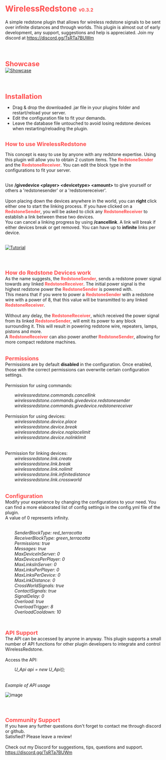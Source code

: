 # <span style="color: #ff4d4d"><b><span style="font-size: 26px">WirelessRedstone </span></b><span style="font-size: 15px">v0.3.2</span></span><br>
A simple redstone plugin that allows for wireless redstone signals to be sent over infinite distances and through worlds. This plugin is almost out of early development, any support, suggestions and help is appreciated. Join my discord at <a href="https://discord.gg/TsRTa7BUWm" target="_blank" class="externalLink" rel="nofollow">https://discord.gg/TsRTa7BUWm
</a><br>

<br>
<br>

<b><span style="font-size: 22px"><span style="color: #ff4d4d">Showcase</span></span></b><br>
[![Showcase](https://img.youtube.com/vi/I6f77D2jJmU/0.jpg)](https://www.youtube.com/watch?v=I6f77D2jJmU)

<br>
<br>

<b><span style="font-size: 22px"><span style="color: #ff4d4d">Installation</span></span></b><br>
<ul>
<li>Drag &amp; drop the downloaded .jar file in your plugins folder and restart/reload your server.</li>
<li>Edit the configuration file to fit your demands.</li>
<li>Leave the database file untouched to avoid losing redstone devices when restarting/reloading the plugin.</li>
</ul>
<br>
<b><span style="font-size: 18px"><span style="color: #ff4d4d">
How to use WirelessRedstone</span></span></b><br>

This concept is easy to use by anyone with any redstone expertise. Using this plugin will allow you to obtain 2 custom items. 
The <span style="color: #ff4d4d"><b>RedstoneSender</b></span> and the <span style="color: #ff4d4d"><b>RedstoneReceiver</b></span>. 
You can edit the block type in the configurations to fit your server.

<br>
Use <b>/givedevice &lt;player&gt; &lt;devicetype&gt; &lt;amount&gt;</b> to give yourself or others a 'redstonesender' or a 'redstonereceiver'.<br>
<br>
Upon placing down the devices anywhere in the world, you can <b>right </b>click either one to start the linking process. If you have clicked on a <span style="color: #ff4d4d"><b>RedstoneSender</b></span>, you will be asked to click any <span style="color: #ff4d4d"><b>RedstoneReceiver</b></span> to establish a link between these two devices.
<br>
You can cancel a linking progress by using <b>/cancellink</b>. A link will break if either devices break or get removed. You can have up to <b>infinite</b> links per device.
<br>
<br>

[![Tutorial](https://img.youtube.com/vi/O5CvW6SY454/0.jpg)](https://www.youtube.com/watch?v=O5CvW6SY454)

<br>
<br>

<b><span style="font-size: 18px"><span style="color: #ff4d4d">How do Redstone Devices work</span></span></b><br>
As the name suggests, the <span style="color: #ff4d4d"><b>RedstoneSender</b></span>, sends a redstone power signal towards any linked <span style="color: #ff4d4d"><b>RedstoneReceiver</b></span>. The initial power signal is the highest redstone power the <span style="color: #ff4d4d"><b>RedstoneSender</b></span> is powered with.
<br>
This means that if you were to power a <span style="color: #ff4d4d"><b>RedstoneSender</b></span> with a redstone wire with a power of 8, that this value will be transmitted to any linked <span style="color: #ff4d4d"><b>RedstoneReceiver</b></span>.
<br>
<br>
Without any delay, the <span style="color: #ff4d4d"><b>RedstoneReceiver</b></span>, which received the power signal from its linked <span style="color: #ff4d4d"><b>RedstoneSender</b></span>, will emit its power to any block surrounding it. This will result in powering redstone wire, repeaters, lamps, pistons and more.
<br>
A <span style="color: #ff4d4d"><b>RedstoneReceiver</b></span> can also power another <span style="color: #ff4d4d"><b>RedstoneSender</b></span>, allowing for more compact redstone machines.
<br>
<br>
<br>
<b><span style="font-size: 18px"><span style="color: #ff4d4d">Permissions</span></span></b><br>
Permissions are by default <b>disabled</b> in the configuration. Once enabled, those with the correct permissions can overwrite certain configuration settings.<br>
<br>
Permission for using commands:<br>
<div style="padding-left: 30px"><i> 
wirelessredstone.commands.cancellink<br>
wirelessredstone.commands.givedevice.redstonesender<br>
wirelessredstone.commands.givedevice.redstonereceiver
</i>&ZeroWidthSpace;</div>
<br>
Permission for using devices:<br>
<div style="padding-left: 30px"><i>
wirelessredstone.device.place<br>
wirelessredstone.device.break<br>
wirelessredstone.device.noplacelimit<br>
wirelessredstone.device.nolinklimit<br>
</i>&ZeroWidthSpace;</div>
<br>
Permission for linking devices:<br>
<div style="padding-left: 30px"><i> 
wirelessredstone.link.create<br>
wirelessredstone.link.break<br>
wirelessredstone.link.nolimit<br>
wirelessredstone.link.infinitedistance<br>
wirelessredstone.link.crossworld
</i>&ZeroWidthSpace;</div><br>
<br>
<b><span style="font-size: 18px"><span style="color: #ff4d4d">Configuration</span></span></b><br>
Modify your experience by changing the configurations to your need. You can find a more elaborated list of config settings in the config.yml file of the plugin.<br>
A value of 0 represents infinity.<br>
<br>
<div style="padding-left: 30px"><i>

SenderBlockType: red_terracotta<br>
ReceiverBlockType: green_terracotta<br>
Permissions: true<br>
Messages: true<br>
MaxDeviceInServer: 0<br>
MaxDevicesPerPlayer: 0<br>
MaxLinksInServer: 0<br>
MaxLinksPerPlayer: 0<br>
MaxLinksPerDevice: 0<br>
MaxLinkDistance: 0<br>
CrossWorldSignals: true<br>
ContactSignals: true<br>
SignalDelay: 0<br>
Overload: true<br>
OverloadTrigger: 8<br>
OverloadCooldown: 10<br>
</i>&ZeroWidthSpace;</div>
<br>
<b><span style="font-size: 18px"><span style="color: #ff4d4d">API Support</span></span></b><br>
The API can be accessed by anyone in anyway. This plugin supports a small number of API functions for other plugin developers to integrate and control WirelessRedstone.<br>
<br>
Access the API:<br>
<div style="padding-left: 30px"><i>
U_Api api = new U_Api();
</i>&ZeroWidthSpace;</div>
<br>
<br>
<i>Example of API usage</i><br>

![image](https://i.ibb.co/ySgbTN1/api.png)

<br>
<br>

<b><span style="font-size: 18px"><span style="color: #ff4d4d">Community Support</span></span></b><br>
If you have any further questions don't forget to contact me through discord or github.<br>
Satisfied? Please leave a review!<br>
<br>
Check out my Discord for suggestions, tips, questions and support.<br>
<a href="https://discord.gg/TsRTa7BUWm" target="_blank" class="externalLink" rel="nofollow">https://discord.gg/TsRTa7BUWm</a>
</blockquote>

